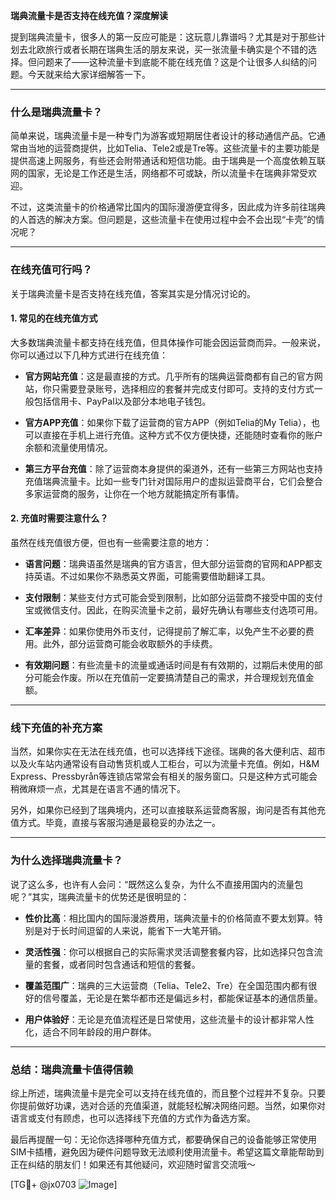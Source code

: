 **瑞典流量卡是否支持在线充值？深度解读**

提到瑞典流量卡，很多人的第一反应可能是：这玩意儿靠谱吗？尤其是对于那些计划去北欧旅行或者长期在瑞典生活的朋友来说，买一张流量卡确实是个不错的选择。但问题来了——这种流量卡到底能不能在线充值？这是个让很多人纠结的问题。今天就来给大家详细解答一下。

---

### **什么是瑞典流量卡？**

简单来说，瑞典流量卡是一种专门为游客或短期居住者设计的移动通信产品。它通常由当地的运营商提供，比如Telia、Tele2或是Tre等。这些流量卡的主要功能是提供高速上网服务，有些还会附带通话和短信功能。由于瑞典是一个高度依赖互联网的国家，无论是工作还是生活，网络都不可或缺，所以流量卡在瑞典非常受欢迎。

不过，这类流量卡的价格通常比国内的国际漫游便宜得多，因此成为许多前往瑞典的人首选的解决方案。但问题是，这些流量卡在使用过程中会不会出现“卡壳”的情况呢？

---

### **在线充值可行吗？**

关于瑞典流量卡是否支持在线充值，答案其实是分情况讨论的。

#### **1. 常见的在线充值方式**
大多数瑞典流量卡都支持在线充值，但具体操作可能会因运营商而异。一般来说，你可以通过以下几种方式进行在线充值：

- **官方网站充值**：这是最直接的方式。几乎所有的瑞典运营商都有自己的官方网站，你只需要登录账号，选择相应的套餐并完成支付即可。支持的支付方式一般包括信用卡、PayPal以及部分本地电子钱包。
  
- **官方APP充值**：如果你下载了运营商的官方APP（例如Telia的My Telia），也可以直接在手机上进行充值。这种方式不仅方便快捷，还能随时查看你的账户余额和流量使用情况。

- **第三方平台充值**：除了运营商本身提供的渠道外，还有一些第三方网站也支持充值瑞典流量卡。比如一些专门针对国际用户的虚拟运营商平台，它们会整合多家运营商的服务，让你在一个地方就能搞定所有事情。

#### **2. 充值时需要注意什么？**
虽然在线充值很方便，但也有一些需要注意的地方：

- **语言问题**：瑞典语虽然是瑞典的官方语言，但大部分运营商的官网和APP都支持英语。不过如果你不熟悉英文界面，可能需要借助翻译工具。
  
- **支付限制**：某些支付方式可能会受到限制，比如部分运营商不接受中国的支付宝或微信支付。因此，在购买流量卡之前，最好先确认有哪些支付选项可用。

- **汇率差异**：如果你使用外币支付，记得提前了解汇率，以免产生不必要的费用。此外，部分运营商可能会收取额外的手续费。

- **有效期问题**：有些流量卡的流量或通话时间是有有效期的，过期后未使用的部分可能会作废。所以在充值前一定要搞清楚自己的需求，并合理规划充值金额。

---

### **线下充值的补充方案**

当然，如果你实在无法在线充值，也可以选择线下途径。瑞典的各大便利店、超市以及火车站内通常设有自动售货机或人工柜台，可以为流量卡充值。例如，H&M Express、Pressbyrån等连锁店常常会有相关的服务窗口。只是这种方式可能会稍微麻烦一点，尤其是在语言不通的情况下。

另外，如果你已经到了瑞典境内，还可以直接联系运营商客服，询问是否有其他充值方式。毕竟，直接与客服沟通是最稳妥的办法之一。

---

### **为什么选择瑞典流量卡？**

说了这么多，也许有人会问：“既然这么复杂，为什么不直接用国内的流量包呢？”其实，瑞典流量卡的优势还是很明显的：

- **性价比高**：相比国内的国际漫游费用，瑞典流量卡的价格简直不要太划算。特别是对于长时间逗留的人来说，能省下一大笔开销。
  
- **灵活性强**：你可以根据自己的实际需求灵活调整套餐内容，比如选择只包含流量的套餐，或者同时包含通话和短信的套餐。

- **覆盖范围广**：瑞典的三大运营商（Telia、Tele2、Tre）在全国范围内都有很好的信号覆盖，无论是在繁华都市还是偏远乡村，都能保证基本的通信质量。

- **用户体验好**：无论是充值流程还是日常使用，这些流量卡的设计都非常人性化，适合不同年龄段的用户群体。

---

### **总结：瑞典流量卡值得信赖**

综上所述，瑞典流量卡是完全可以支持在线充值的，而且整个过程并不复杂。只要你提前做好功课，选对合适的充值渠道，就能轻松解决网络问题。当然，如果你对语言或支付有顾虑，也可以选择线下充值的方式作为备选方案。

最后再提醒一句：无论你选择哪种充值方式，都要确保自己的设备能够正常使用SIM卡插槽，避免因为硬件问题导致无法顺利使用流量卡。希望这篇文章能帮助到正在纠结的朋友们！如果还有其他疑问，欢迎随时留言交流哦～

[TG💪+ @jx0703 ![Image](https://github.com/user-attachments/assets/dbca1d08-cadb-493c-b0ec-ad6f7a83f270)]